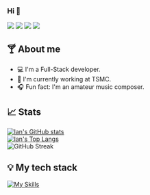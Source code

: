 


### Hi 👋

[![](https://img.shields.io/badge/linkedin-%230077B5.svg?style=for-the-badge&logo=linkedin)](https://www.linkedin.com/in/%E5%94%AF%E5%93%B2-%E9%99%B3-6b28a5131/)
[![](https://img.shields.io/badge/Instagram-E4405F?style=for-the-badge&logo=instagram&logoColor=white)]()
[![](https://img.shields.io/badge/Gmail-D14836?style=for-the-badge&logo=gmail&logoColor=white)]()
[![](https://img.shields.io/badge/Spotify-1ED760?style=for-the-badge&logo=spotify&logoColor=white)](https://open.spotify.com/user/21qubjy2inc6yfklxzdjfl2gi?si=8ef456226a164e4e)

🍸 About me
---

- 💻 I'm a Full-Stack developer.
- 🪺 I'm currently working at TSMC.
- 🎧 Fun fact: I'm an amateur music composer.

📈 Stats
---

[![Ian's GitHub stats](https://github-readme-stats.vercel.app/api?username=weiz-98&theme=tokyonight&card_width=495&show_icons=true&rank_icon=github)](https://github.com/anuraghazra/github-readme-stats)
<br/>
[![Ian's Top Langs](https://github-readme-stats.vercel.app/api/top-langs/?username=weiz-98&theme=tokyonight&layout=compact&card_width=495)](https://github.com/anuraghazra/github-readme-stats)
<br/>
![GitHub Streak](https://github-readme-streak-stats.herokuapp.com/?user=weiz-98&theme=tokyonight&count_private=true&bg_color=0d1116&title_color=ce09ec&text_color=a4aacb&icon_color=007ec6)

💡 My tech stack
---
[![My Skills](https://skillicons.dev/icons?i=java,golang,py,javascript,typescript,c++,react,nextjs,express,maven,spring,django,pytorch,grafana,prometheus,elasticsearch,docker,kubernetes,mysql,mongodb,aws,terraform,azure,gitlab,obsidian&perline=5&theme=dark)](https://skillicons.dev)

<!--
**ysl0628/ysl0628** is a ✨ _special_ ✨ repository because its `README.md` (this file) appears on your GitHub profile.

Here are some ideas to get you started:

- 🔭 I’m currently working on ...
- 🌱 I’m currently learning ...
- 👯 I’m looking to collaborate on ...
- 🤔 I’m looking for help with ...
- 💬 Ask me about ...
- 📫 How to reach me: ...
- 😄 Pronouns: ...
- ⚡ Fun fact: ...
-->
